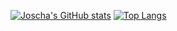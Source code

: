 [![Joscha's GitHub stats](https://github-readme-stats.vercel.app/api?username=joscha)](https://github.com/anuraghazra/github-readme-stats) [![Top Langs](https://github-readme-stats.vercel.app/api/top-langs/?username=joscha&langs_count=6)](https://github.com/anuraghazra/github-readme-stats)

<!--
**joscha/joscha** is a ✨ _special_ ✨ repository because its `README.md` (this file) appears on your GitHub profile.

Here are some ideas to get you started:

- 🔭 I’m currently working on ...
- 🌱 I’m currently learning ...
- 👯 I’m looking to collaborate on ...
- 🤔 I’m looking for help with ...
- 💬 Ask me about ...
- 📫 How to reach me: ...
- 😄 Pronouns: ...
- ⚡ Fun fact: ...
-->
